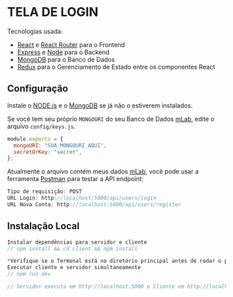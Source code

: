 # TELA DE LOGIN

Tecnologias usada:

- [React](https://reactjs.org) e [React Router](https://reacttraining.com/react-router/) para o Frontend
- [Express](http://expressjs.com/) e [Node](https://nodejs.org/en/) para o Backend
- [MongoDB](https://www.mongodb.com/) para o Banco de Dados
- [Redux](https://redux.js.org/basics/usagewithreact) para o Gerenciamento de Estado entre os componentes React

## Configuração

Instale o [NODE.js](https://nodejs.org/en/) e o [MongoDB](https://www.mongodb.com/try/download/community) se já não o estiverem instalados.

Se você tem seu próprio `MONGOURI` do seu Banco de Dados [mLab](http://mlab.com), edite o arquivo `config/keys.js`.

```javascript
module.exports = {
  mongoURI: "SUA_MONGOURI_AQUI",
  secretOrKey: "secret",
};
```

Atualmente o arquivo contém meus dados [mLab](http://mlab.com), você pode usar a ferramenta [Postman](https://www.postman.com) para testar a API endpoint:

```javascript
Tipo de requisição: POST
URL Login: http://localhost:5000/api/users/login
URL Nova Conta: http://localhost:5000/api/users/register
```

## Instalação Local

```javascript
Instalar dependências para servidor e cliente
// npm install && cd client && npm install

*Verifique se o Termonal está no diretório principal antes de rodar o próximo comando*
Executar cliente e servidor simultaneamente
// npm run dev

// Servidor executa em http://localhost:5000 e Cliente em http://localhost:3000
```
